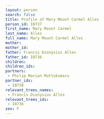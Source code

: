 ```yaml
---
layout: person
search: false
title: Profile of Mary Mount Carmel Alles
person_id: I0737
first_name: Mary Mount Carmel
last_name: Alles
full_name: Mary Mount Carmel Alles
mother: 
mother_id: 
father: Francis Dionysius Alles
father_id: I0736
children:
children_ids:
partners:
 - Philip Marian Muttukumaru
partner_ids:
 - I0738
relevant_trees_names:
 - Francis Dionysius Alles
relevant_trees_ids:
 - I0736
sex: F
---
```


